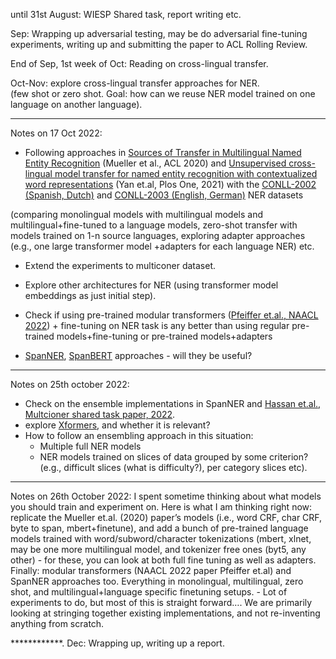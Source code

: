 
until 31st August: WIESP Shared task, report writing etc.  

Sep: Wrapping up adversarial testing, may be do adversarial fine-tuning experiments, writing up and submitting the paper to ACL Rolling Review.  

End of Sep, 1st week of Oct: Reading on cross-lingual transfer.  

Oct-Nov: explore cross-lingual transfer approaches for NER.  
(few shot or zero shot. Goal: how can we reuse NER model trained on one language on another language). 

***********

Notes on 17 Oct 2022:  
- Following approaches in [Sources of Transfer in Multilingual Named Entity Recognition](https://aclanthology.org/2020.acl-main.720) (Mueller et al., ACL 2020)
 and [Unsupervised cross-lingual model transfer for named entity recognition with contextualized word representations](https://journals.plos.org/plosone/article?id=10.1371/journal.pone.0257230) (Yan et.al, Plos One, 2021) 
 with the [CONLL-2002 (Spanish, Dutch)](https://huggingface.co/datasets/conll2002) and [CONLL-2003 (English, German)](https://huggingface.co/datasets/conll2003) NER datasets
 
 (comparing monolingual models with multilingual models and multilingual+fine-tuned to a language models, zero-shot transfer with models trained on 1-n
  source languages, exploring adapter approaches (e.g., one large transformer model +adapters for each language NER) etc.  

- Extend the experiments to multiconer dataset.    

- Explore other architectures for NER (using transformer model embeddings as just initial step).   

- Check if using pre-trained modular transformers ([Pfeiffer et.al., NAACL 2022](https://aclanthology.org/2022.naacl-main.255.pdf)) + fine-tuning on NER task is any better than using regular pre-trained models+fine-tuning or pre-trained models+adapters  

- [SpanNER](https://github.com/neulab/SpanNER), [SpanBERT](https://github.com/facebookresearch/SpanBERT) approaches - will they be useful?   
 
***********

Notes on 25th october 2022:  
- Check on the ensemble implementations in SpanNER and [Hassan et.al., Multcioner shared task paper, 2022](https://aclanthology.org/2022.semeval-1.218/). 
- explore [Xformers](https://github.com/facebookresearch/xformers), and whether it is relevant?   
- How to follow an ensembling approach in this situation:  
    * Multiple full NER models   
    * NER models trained on slices of data grouped by some criterion?  (e.g., difficult slices (what is difficulty?), per category slices etc). 
************

Notes on 26th October 2022:
I spent sometime thinking about what models you should train and experiment on. Here is what I am thinking right now: replicate the Mueller et.al. (2020) paper’s models (i.e., word CRF, char CRF, byte to span, mbert+finetune), and add a bunch of pre-trained language models trained with word/subword/character tokenizations (mbert, xlnet, may be one more multilingual model, and tokenizer free ones (byt5, any other) - for these, you can look at both full fine tuning as well as adapters. Finally: modular transformers (NAACL 2022 paper Pfeiffer et.al) and SpanNER approaches too.  Everything in monolingual, multilingual, zero shot, and multilingual+language specific finetuning setups. - Lot of experiments to do, but most of this is straight forward…. We are primarily looking at stringing together existing implementations, and not re-inventing anything from scratch.

************. 
Dec: Wrapping up, writing up a report.  
